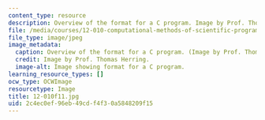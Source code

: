 ```yaml
---
content_type: resource
description: Overview of the format for a C program. Image by Prof. Thomas Herring.
file: /media/courses/12-010-computational-methods-of-scientific-programming-fall-2011/2c4ec0ef96eb49cdf4f30a5848209f15_12-010f11.jpg
file_type: image/jpeg
image_metadata:
  caption: Overview of the format for a C program. (Image by Prof. Thomas Herring.)
  credit: Image by Prof. Thomas Herring.
  image-alt: Image showing format for a C program.
learning_resource_types: []
ocw_type: OCWImage
resourcetype: Image
title: 12-010f11.jpg
uid: 2c4ec0ef-96eb-49cd-f4f3-0a5848209f15
---
```

